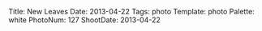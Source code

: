 Title: New Leaves
Date: 2013-04-22
Tags: photo
Template: photo
Palette: white
PhotoNum: 127
ShootDate: 2013-04-22
